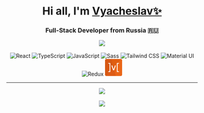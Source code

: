 
<div align="center">

# Hi all, I'm [Vyacheslav✨](https://github.com/SLEMMSIK)
### Full-Stack Developer from Russia 🇷🇺

![](https://github-readme-stats.vercel.app/api/top-langs/?username=SLEMSIK&theme=gotham&layout=compact)

<img src="https://profilinator.rishav.dev/skills-assets/react-original-wordmark.svg" alt="React" height="50" />
<img src="https://profilinator.rishav.dev/skills-assets/typescript-original.svg" alt="TypeScript" height="50" />
<img src="https://profilinator.rishav.dev/skills-assets/javascript-original.svg" alt="JavaScript" height="50" />
<img src="https://profilinator.rishav.dev/skills-assets/sass-original.svg" alt="Sass" height="50" />
<img src="https://profilinator.rishav.dev/skills-assets/tailwindcss.svg" alt="Tailwind CSS" height="50" />
<img src="https://profilinator.rishav.dev/skills-assets/mui.png" alt="Material UI" height="50" />
<img src="https://profilinator.rishav.dev/skills-assets/redux-original.svg" alt="Redux" height="50" />
<img src="https://raw.githubusercontent.com/devicons/devicon/6910f0503efdd315c8f9b858234310c06e04d9c0/icons/mobx/mobx-original.svg" height="45" />

<div>
</div>
<hr>
</div>

<div align="center">

![](https://github-profile-trophy.vercel.app/?username=SLEMSIK&theme=onestar)

![](https://komarev.com/ghpvc/?username=SLEMSIK&color=ff69b4&style=flat&abbreviated=true)

</div>
